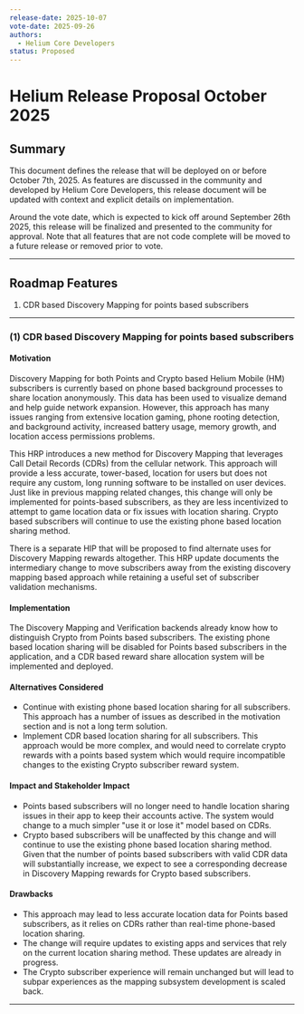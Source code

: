 ```yaml
---
release-date: 2025-10-07
vote-date: 2025-09-26
authors:
  - Helium Core Developers
status: Proposed
---
```


# Helium Release Proposal October 2025

## Summary

This document defines the release that will be deployed on or before October 7th, 2025. As features are discussed in the community and developed by Helium Core Developers, this release document will be updated with context and explicit details on implementation.

Around the vote date, which is expected to kick off around September 26th 2025, this release will be finalized and presented to the community for approval. Note that all features that are not code complete will be moved to a future release or removed prior to vote.

---

## Roadmap Features

1. CDR based Discovery Mapping for points based subscribers

---

### (1) CDR based Discovery Mapping for points based subscribers

#### Motivation

Discovery Mapping for both Points and Crypto based Helium Mobile (HM) subscribers is currently based on phone based background processes to share location anonymously. This data has been used to visualize demand and help guide network expansion. However, this approach has many issues ranging from extensive location gaming, phone rooting detection, and background activity, increased battery usage, memory growth, and location access permissions problems.

This HRP introduces a new method for Discovery Mapping that leverages Call Detail Records (CDRs) from the cellular network. This approach will provide a less accurate, tower-based, location for users but does not require any custom, long running software to be installed on user devices. Just like in previous mapping related changes, this change will only be implemented for points-based subscribers, as they are less incentivized to attempt to game location data or fix issues with location sharing. Crypto based subscribers will continue to use the existing phone based location sharing method.

There is a separate HIP that will be proposed to find alternate uses for Discovery Mapping rewards altogether. This HRP update documents the intermediary change to move subscribers away from the existing discovery mapping based approach while retaining a useful set of subscriber validation mechanisms.

#### Implementation

The Discovery Mapping and Verification backends already know how to distinguish Crypto from Points based subscribers. The existing phone based location sharing will be disabled for Points based subscribers in the application, and a CDR based reward share allocation system will be implemented and deployed.

#### Alternatives Considered

- Continue with existing phone based location sharing for all subscribers. This approach has a number of issues as described in the motivation section and is not a long term solution.
- Implement CDR based location sharing for all subscribers. This approach would be more complex, and would need to correlate crypto rewards with a points based system which would require incompatible changes to the existing Crypto subscriber reward system.

#### Impact and Stakeholder Impact

- Points based subscribers will no longer need to handle location sharing issues in their app to keep their accounts active. The system would change to a much simpler "use it or lose it" model based on CDRs.
- Crypto based subscribers will be unaffected by this change and will continue to use the existing phone based location sharing method. Given that the number of points based subscribers with valid CDR data will substantially increase, we expect to see a corresponding decrease in Discovery Mapping rewards for Crypto based subscribers.

#### Drawbacks

- This approach may lead to less accurate location data for Points based subscribers, as it relies on CDRs rather than real-time phone-based location sharing.
- The change will require updates to existing apps and services that rely on the current location sharing method. These updates are already in progress.
- The Crypto subscriber experience will remain unchanged but will lead to subpar experiences as the mapping subsystem development is scaled back.

---
